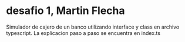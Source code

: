 # desafio 1, Martin Flecha
Simulador de cajero de un banco utilizando interface y class en archivo typescript. La explicacion paso a paso se encuentra en index.ts 
